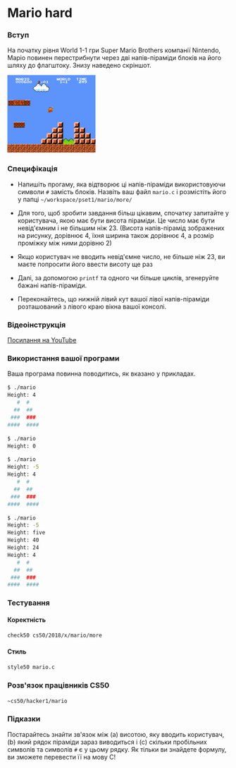 # Mario hard

### Вступ

На початку рівня World 1-1 гри Super Mario Brothers компанії Nintendo, Маріо повинен перестрибнути через дві напів-піраміди блоків на його
шляху до флагштоку. Знизу наведено скріншот.

![Sorry, image not found](https://github.com/yevhene/ap-2018/blob/master/content/labs/resources/mario-hard.png)

### Специфікація

* Напишіть прогаму, яка відтворює ці напів-піраміди використовуючи символи `#` замість блоків. Назвіть ваш файл `mario.c` і розмістіть його у папці
`~/workspace/pset1/mario/more/`

* Для того, щоб зробити завдання більш цікавим, спочатку запитайте у користувача, якою має бути висота піраміди. Це число має бути невід'ємним
і не більшим ніж 23. (Висота напів-пірамід зображених на рисунку, дорівнює 4, їхня ширина також дорівнює 4, а розмір проміжку між ними дорівню 2)

* Якщо користувач не вводить невід'ємне число, не більше ніж 23, ви маєте попросити його ввести висоту ще раз

* Далі, за допомогою `printf` та одного чи більше циклів, згенеруйте бажані напів-піраміди.

* Переконайтесь, що нижній лівий кут вашої лівої напів-піраміди розташований з лівого краю вікна вашої консолі.

### Відеоінструкція

[Посилання на YouTube](https://www.youtube.com/watch?v=xX7DQGkEG48)

### Використання вашої програми

Ваша програма повинна поводитись, як вказано у прикладах.

``` bash
$ ./mario
Height: 4
   #  #
  ##  ##
 ###  ###
####  ####
```

``` bash
$ ./mario
Height: 0
```

``` bash
$ ./mario
Height: -5
Height: 4
   #  #
  ##  ##
 ###  ###
####  ####
```

``` bash
$ ./mario
Height: -5
Height: five
Height: 40
Height: 24
Height: 4
   #  #
  ##  ##
 ###  ###
####  ####
```

### Тестування

#### Коректність

``` bash
check50 cs50/2018/x/mario/more
```

#### Стиль

``` bash
style50 mario.c
```

### Розв'язок працівників CS50

``` bash
~cs50/hacker1/mario
```

### Підказки

Постарайтесь знайти зв'язок між (a) висотою, яку вводить користувач, (b) який рядок піраміди зараз виводиться і (c) 
скільки пробільних символів та символів `#` є у цьому рядку. Як тільки ви знайдете формулу, ви зможете перевести її на мову
С!
